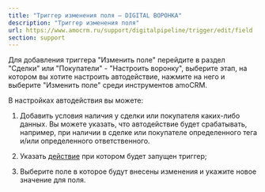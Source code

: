 ```yaml
---
title: "Триггер изменения поля — DIGITAL ВОРОНКА"
description: "Триггер изменения поля"
url: https://www.amocrm.ru/support/digitalpipeline/trigger/edit/field
section: support
---
```


Для добавления триггера "Изменить поле" перейдите в раздел "Сделки" или "Покупатели" - "Настроить воронку", выберите этап, на котором вы хотите настроить автодействие, нажмите на него и выберите "Изменить поле" среди инструментов amoCRM.

В настройках автодействия вы можете:

1. Добавить условия наличия у сделки или покупателя каких-либо данных. Вы можете указать, что автодействие будет срабатывать, например, при наличии в сделке или покупателе определенного тега и/или определенного ответственного.

2. Указать [действие](https://www.amocrm.ru/support/digitalpipeline/trigger_conditions) при котором будет запущен триггер;

3. Выберите поле в которое будут внесены изменения и укажите новое значение для поля.